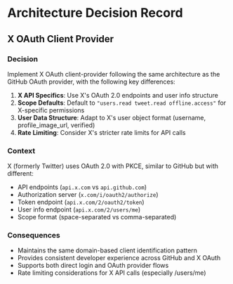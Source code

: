 # Architecture Decision Record

## X OAuth Client Provider

### Decision

Implement X OAuth client-provider following the same architecture as the GitHub OAuth provider, with the following key differences:

1. **X API Specifics**: Use X's OAuth 2.0 endpoints and user info structure
2. **Scope Defaults**: Default to `"users.read tweet.read offline.access"` for X-specific permissions
3. **User Data Structure**: Adapt to X's user object format (username, profile_image_url, verified)
4. **Rate Limiting**: Consider X's stricter rate limits for API calls

### Context

X (formerly Twitter) uses OAuth 2.0 with PKCE, similar to GitHub but with different:
- API endpoints (`api.x.com` vs `api.github.com`)
- Authorization server (`x.com/i/oauth2/authorize`)
- Token endpoint (`api.x.com/2/oauth2/token`)
- User info endpoint (`api.x.com/2/users/me`)
- Scope format (space-separated vs comma-separated)

### Consequences

- Maintains the same domain-based client identification pattern
- Provides consistent developer experience across GitHub and X OAuth
- Supports both direct login and OAuth provider flows
- Rate limiting considerations for X API calls (especially /users/me)